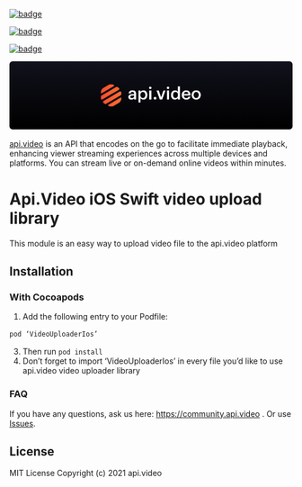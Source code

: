 [![badge](https://img.shields.io/twitter/follow/api_video?style=social)](https://twitter.com/intent/follow?screen_name=api_video)

[![badge](https://img.shields.io/github/stars/apivideo/VideoUploaderIos?style=social)](https://github.com/apivideo/VideoUploaderIos)

[![badge](https://img.shields.io/discourse/topics?server=https%3A%2F%2Fcommunity.api.video)](https://community.api.video)

![](https://github.com/apivideo/API_OAS_file/blob/master/apivideo_banner.png)

[api.video](https://api.video) is an API that encodes on the go to facilitate immediate playback, enhancing viewer streaming experiences across multiple devices and platforms. You can stream live or on-demand online videos within minutes.

# Api.Video iOS Swift video upload library

This module is an easy way to upload video file to the api.video platform

## Installation
### With Cocoapods

1. Add the following entry to your Podfile:
```swift
pod ‘VideoUploaderIos’
```
3. Then run `pod install`
4. Don’t forget to import ‘VideoUploaderIos’ in every file you’d like to use api.video video uploader library


### FAQ
If you have any questions, ask us here:  https://community.api.video .
Or use [Issues].

License
----

MIT License Copyright (c) 2021 api.video


[//]: # (These are reference links used in the body of this note and get stripped out when the markdown processor does its job. There is no need to format nicely because it shouldn't be seen. Thanks SO - http://stackoverflow.com/questions/4823468/store-comments-in-markdown-syntax)

[Issues]: <https://github.com/apivideo/LiveStreamIos/issues>
[HaishinKit]: <https://github.com/shogo4405/HaishinKit.swift>


